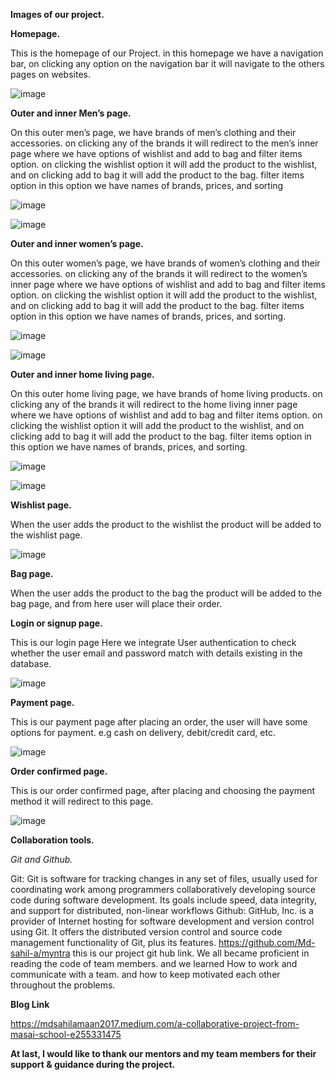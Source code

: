 


**Images of our project.**

**Homepage.**

This is the homepage of our Project. 
in this homepage we have a navigation bar, on clicking any option on the navigation bar it will navigate to the others pages on websites.

![image](https://user-images.githubusercontent.com/77974484/161418508-820faf68-9cea-4570-9fe5-6fe50085a908.png)

**Outer and inner Men’s page.**

On this outer men’s page, we have brands of men’s clothing and their accessories. on clicking any of the brands it will redirect to the men’s inner page where we have options of wishlist and add to bag and filter items option.
on clicking the wishlist option it will add the product to the wishlist, 
and on clicking add to bag it will add the product to the bag. filter items option in this option we have names of brands, prices, and sorting

![image](https://user-images.githubusercontent.com/77974484/161418568-fb6db3cb-47c9-4911-b486-0648ef79ceb3.png)

![image](https://user-images.githubusercontent.com/77974484/161418579-9ec6c7b1-8474-4c21-8927-04800e9c0804.png)

**Outer and inner women’s page.**

On this outer women’s page, we have brands of women’s clothing and their accessories. on clicking any of the brands it will redirect to the women’s inner page where we have options of wishlist and add to bag and filter items option.
on clicking the wishlist option it will add the product to the wishlist, and on clicking add to bag it will add the product to the bag. 
filter items option in this option we have names of brands, prices, and sorting.

![image](https://user-images.githubusercontent.com/77974484/161418616-0103de9b-804e-403e-b59b-16bd4f012dc8.png)

![image](https://user-images.githubusercontent.com/77974484/161418629-2f55ef0c-c323-4bd0-86ec-2d04092e4af0.png)

**Outer and inner home living page.**

On this outer home living page, we have brands of home living products. on clicking any of the brands it will redirect to the home living inner page where we have options of wishlist and 
add to bag and filter items option. on clicking the wishlist option it will add the product to the wishlist, and on clicking add to bag it will add the product to the bag. 
filter items option in this option we have names of brands, prices, and sorting.

![image](https://user-images.githubusercontent.com/77974484/161418666-9f75ebdd-a6e4-470e-8190-8699b6dd64b4.png)

![image](https://user-images.githubusercontent.com/77974484/161418677-6aa9fb78-083b-4986-b774-5b74b44b157f.png)

**Wishlist page.**

When the user adds the product to the wishlist the product will be added to the wishlist page.

![image](https://user-images.githubusercontent.com/77974484/161418767-c17d11ce-3a7d-4f2d-9abe-b2ac1ab0e1bd.png)

**Bag page.**

When the user adds the product to the bag the product will be added to the bag page, and from here user will place their order.

**Login or signup page.**

This is our login page Here we integrate User authentication to check whether the user email and password match with details existing in the database.


![image](https://user-images.githubusercontent.com/77974484/161418840-a913c3ff-e219-4ec0-9467-4320cd787eb0.png)

**Payment page.**

This is our payment page after placing an order, the user will have some options for payment. e.g cash on delivery, debit/credit card, etc.

![image](https://user-images.githubusercontent.com/77974484/161418887-c30e9832-e415-4de7-bc24-f5e83f4605a0.png)

**Order confirmed page.**

This is our order confirmed page, after placing and choosing the payment method it will redirect to this page.

![image](https://user-images.githubusercontent.com/77974484/161433073-291a3727-c191-42ad-be92-dd453264de10.png)

**Collaboration tools.**

*Git and Github.*

Git: Git is software for tracking changes in any set of files, usually used for coordinating work among programmers collaboratively developing source code during software development. Its goals include speed, data integrity, and support for distributed, non-linear workflows
Github: GitHub, Inc. is a provider of Internet hosting for software development and version control using Git. It offers the distributed version control and source code management functionality of Git, plus its features.
https://github.com/Md-sahil-a/myntra this is our project git hub link.
We all became proficient in reading the code of team members. and we learned How to work and communicate with a team. and how to keep motivated each other throughout the problems.

**Blog Link**

https://mdsahilamaan2017.medium.com/a-collaborative-project-from-masai-school-e255331475

**At last, I would like to thank our mentors and my team members for their support & guidance during the project.**














